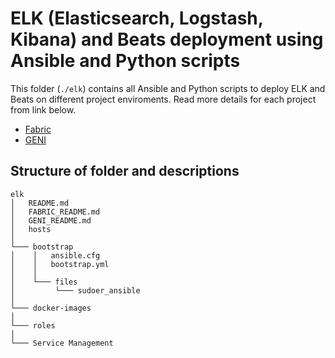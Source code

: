 # ELK (Elasticsearch, Logstash, Kibana) and Beats deployment using Ansible and Python scripts

This folder (`./elk`) contains all Ansible and Python scripts to deploy ELK and Beats on different project enviroments. Read more details for each project from link below.

- [Fabric](./FABRIC_README.md)
- [GENI](./GENI_README.md)

## Structure of folder and descriptions

```
elk
│   README.md
│   FABRIC_README.md
│   GENI_README.md
│   hosts
│
└─── bootstrap
│    │   ansible.cfg
│    │   bootstrap.yml
│    │
│    └─── files
│         └─── sudoer_ansible
│
└─── docker-images
│
└─── roles
│
└─── Service Management
```
